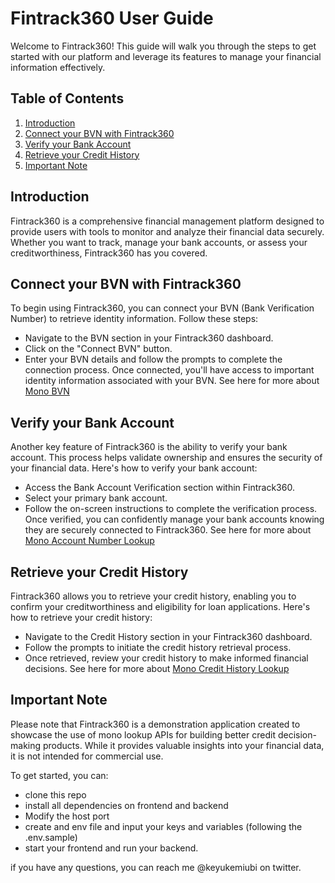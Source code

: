 # Fintrack360 User Guide

Welcome to Fintrack360! This guide will walk you through the steps to get started with our platform and leverage its features to manage your financial information effectively.

## Table of Contents
1. [Introduction](#introduction)
2. [Connect your BVN with Fintrack360](#connect-bvn)
3. [Verify your Bank Account](#verify-account)
4. [Retrieve your Credit History](#retrieve-history)
5. [Important Note](#important-note)

## Introduction <a name="introduction"></a>
Fintrack360 is a comprehensive financial management platform designed to provide users with tools to monitor and analyze their financial data securely. Whether you want to track, manage your bank accounts, or assess your creditworthiness, Fintrack360 has you covered. 

## Connect your BVN with Fintrack360 <a name="connect-bvn"></a>
To begin using Fintrack360, you can connect your BVN (Bank Verification Number) to retrieve identity information. Follow these steps:
- Navigate to the BVN section in your Fintrack360 dashboard.
- Click on the "Connect BVN" button.
- Enter your BVN details and follow the prompts to complete the connection process.
Once connected, you'll have access to important identity information associated with your BVN.
See here for more about [Mono BVN](https://docs.mono.co/docs/lookup/bvn-igree)

## Verify your Bank Account <a name="verify-account"></a>
Another key feature of Fintrack360 is the ability to verify your bank account. This process helps validate ownership and ensures the security of your financial data. Here's how to verify your bank account:
- Access the Bank Account Verification section within Fintrack360.
- Select your primary bank account.
- Follow the on-screen instructions to complete the verification process.
Once verified, you can confidently manage your bank accounts knowing they are securely connected to Fintrack360.
See here for more about [Mono Account Number Lookup](https://docs.mono.co/docs/lookup/account-number)

## Retrieve your Credit History <a name="retrieve-history"></a>
Fintrack360 allows you to retrieve your credit history, enabling you to confirm your creditworthiness and eligibility for loan applications. Here's how to retrieve your credit history:
- Navigate to the Credit History section in your Fintrack360 dashboard.
- Follow the prompts to initiate the credit history retrieval process.
- Once retrieved, review your credit history to make informed financial decisions.
See here for more about [Mono Credit History Lookup](hhttps://docs.mono.co/docs/lookup/credit-history-lookup)

## Important Note <a name="important-note"></a>
Please note that Fintrack360 is a demonstration application created to showcase the use of mono lookup APIs for building better credit decision-making products. While it provides valuable insights into your financial data, it is not intended for commercial use.

To get started, you can: 
- clone this repo 
- install all dependencies on frontend and backend
- Modify the host port
- create and env file and input your keys and variables (following the .env.sample)
- start your frontend and run your backend. 

if you have any questions, you can reach me @keyukemiubi on twitter.